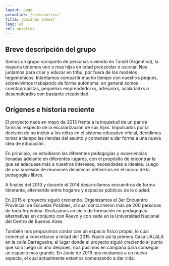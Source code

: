 ```yaml
---
layout: page
permalink: /es/nosotros/
title: ¿Quiénes somos?
lang: es
ref: nosotros
---
```


## Breve descripción del grupo

Somos un grupo variopinto de personas viviendo en Tandil (Argentina), la mayoría tenemos uno o mas hijxs en edad preescolar o escolar. Nos juntamos para criar y educar en tribu, por fuera de los modelos hegemónicos. Intentamos compartir mucho tiempo con nuestrxs peques, sobrevivimos trabajando de forma autónoma: en general somos cuentapropistas, pequeñxs emprendedorxs, artesanxs, asalariadxs o desempleadxs con bastante creatividad.

<!-- ## Miembro x miembro ??

La idea sería una bio informal, en 1ra persona de cada uno de los adultxs. Identificados solo por el nombre, contando qué hacen de su vida, qué les gusta, etc. La idea es dar cuenta del grupo humano y el perfil de los integrantes. -->



## Orígenes e historia reciente

El proyecto nace en mayo de 2013 frente a la inquietud de un par de familias respecto de la escolarización de sus hijxs. Impulsados por la decisión de no incluir a los niñxs en el sistema educativo oficial, decidimos tomar a tiempo las riendas del asunto y comenzar a dar forma a una nueva idea de educación.

En principio, se estudiaron las diferentes pedagogías y experiencias llevadas adelante en diferentes lugares, con el propósito de encontrar la que se adecuase más a nuestros intereses, necesidades e ideales. Luego de una sucesión de reuniones decidimos definirnos en el marco de la pedagogías libres.

A finales del 2013 y durante el 2014 desarrollamos encuentros de forma itinerante, alternando entre hogares y espacios públicos de la ciudad.

En 2015 el proyecto siguió creciendo. Organizamos el 3er Encuentro Provincial de Escuelas Posibles, al cual concurrieron mas de 200 personas de toda Argentina. Realizamos un ciclo de formación en pedagogías alternativas en conjunto con Reevo y con sede en la Universidad Nacional del Centro de Buenos Aires.

También nos propusimos contar con un espacio físico propio, lo cual comenzó a concretarse a mitad del 2015. Nació así la primera Casa UALALA en la calle Darragueira, el lugar donde el proyecto siguió creciendo al punto que solo luego un año despues, nos pusimos en campaña para conseguir un espacio mas grande. En Junio de 2016 nos mudamos a un nuevo espacio, el cual actualmente estamos comenzando a dar vida.
